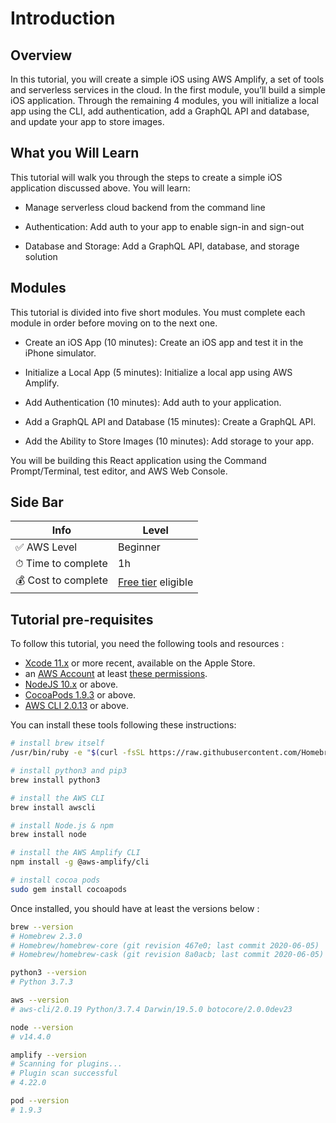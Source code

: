 # Introduction

## Overview

In this tutorial, you will create a simple iOS using AWS Amplify, a set of tools and serverless services in the cloud. In the first module, you’ll build a simple iOS application. Through the remaining 4 modules, you will initialize a local app using the CLI, add authentication, add a GraphQL API and database, and update your app to store images.

## What you Will Learn

This tutorial will walk you through the steps to create a simple iOS application discussed above. You will learn:

- Manage serverless cloud backend from the command line
    
- Authentication: Add auth to your app to enable sign-in and sign-out
    
- Database and Storage: Add a GraphQL API, database, and storage solution

## Modules 

This tutorial is divided into five short modules. You must complete each module in order before moving on to the next one.

- Create an iOS App (10 minutes): Create an iOS app and test it in the iPhone simulator.

- Initialize a Local App (5 minutes): Initialize a local app using AWS Amplify.

- Add Authentication (10 minutes): Add auth to your application.

- Add a GraphQL API and Database (15 minutes): Create a GraphQL API.

- Add the Ability to Store Images (10 minutes): Add storage to your app.

You will be building this React application using the Command Prompt/Terminal, test editor, and AWS Web Console.

## Side Bar 

| Info | Level |
| --- | --- |
| ✅ AWS Level    | Beginner |
| ⏱ Time to complete | 1h |
| 💰 Cost to complete | [Free tier](https://aws.amazon.com/free) eligible |

## Tutorial pre-requisites

To follow this tutorial, you need the following tools and resources :

- [Xcode 11.x](https://apps.apple.com/us/app/xcode/id497799835?mt=12) or more recent, available on the Apple Store.
- an [AWS Account](https://portal.aws.amazon.com/billing/signup#/start) at least [these permissions](/amplify-policy.json).
- [NodeJS 10.x](https://nodejs.org/en/download/) or above.
- [CocoaPods 1.9.3](https://cocoapods.org/) or above.
- [AWS CLI 2.0.13](https://docs.aws.amazon.com/cli/latest/userguide/cli-chap-install.html) or above.

You can install these tools following these instructions:

```zsh
# install brew itself
/usr/bin/ruby -e "$(curl -fsSL https://raw.githubusercontent.com/Homebrew/install/master/install)"

# install python3 and pip3
brew install python3

# install the AWS CLI
brew install awscli

# install Node.js & npm
brew install node

# install the AWS Amplify CLI 
npm install -g @aws-amplify/cli

# install cocoa pods
sudo gem install cocoapods
```

Once installed, you should have at least the versions below :

```zsh
brew --version
# Homebrew 2.3.0
# Homebrew/homebrew-core (git revision 467e0; last commit 2020-06-05)
# Homebrew/homebrew-cask (git revision 8a0acb; last commit 2020-06-05)

python3 --version
# Python 3.7.3

aws --version
# aws-cli/2.0.19 Python/3.7.4 Darwin/19.5.0 botocore/2.0.0dev23

node --version
# v14.4.0

amplify --version
# Scanning for plugins...
# Plugin scan successful
# 4.22.0

pod --version
# 1.9.3
```